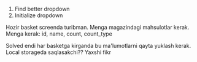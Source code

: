 1) Find better dropdown
2) Initialize dropdown


Hozir basket screenda turibman. Menga magazindagi mahsulotlar kerak.
Menga kerak:
  id,
  name,
  count,
  count_type

Solved endi har basketga kirganda bu ma'lumotlarni qayta yuklash kerak.
Local storageda saqlasakchi??
Yaxshi fikr
